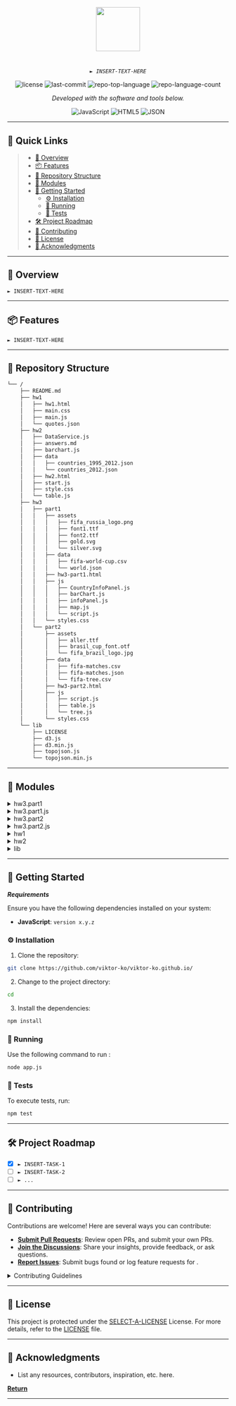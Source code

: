 <p align="center">
  <img src="https://cdn-icons-png.flaticon.com/512/6295/6295417.png" width="100" />
</p>
<p align="center">
    <h1 align="center"></h1>
</p>
<p align="center">
    <em><code>► INSERT-TEXT-HERE</code></em>
</p>
<p align="center">
	<img src="https://img.shields.io/github/license/viktor-ko/viktor-ko.github.io?style=flat&color=0080ff" alt="license">
	<img src="https://img.shields.io/github/last-commit/viktor-ko/viktor-ko.github.io?style=flat&logo=git&logoColor=white&color=0080ff" alt="last-commit">
	<img src="https://img.shields.io/github/languages/top/viktor-ko/viktor-ko.github.io?style=flat&color=0080ff" alt="repo-top-language">
	<img src="https://img.shields.io/github/languages/count/viktor-ko/viktor-ko.github.io?style=flat&color=0080ff" alt="repo-language-count">
<p>
<p align="center">
		<em>Developed with the software and tools below.</em>
</p>
<p align="center">
	<img src="https://img.shields.io/badge/JavaScript-F7DF1E.svg?style=flat&logo=JavaScript&logoColor=black" alt="JavaScript">
	<img src="https://img.shields.io/badge/HTML5-E34F26.svg?style=flat&logo=HTML5&logoColor=white" alt="HTML5">
	<img src="https://img.shields.io/badge/JSON-000000.svg?style=flat&logo=JSON&logoColor=white" alt="JSON">
</p>
<hr>

## 🔗 Quick Links

> - [📍 Overview](#-overview)
> - [📦 Features](#-features)
> - [📂 Repository Structure](#-repository-structure)
> - [🧩 Modules](#-modules)
> - [🚀 Getting Started](#-getting-started)
>   - [⚙️ Installation](#️-installation)
>   - [🤖 Running ](#-running-)
>   - [🧪 Tests](#-tests)
> - [🛠 Project Roadmap](#-project-roadmap)
> - [🤝 Contributing](#-contributing)
> - [📄 License](#-license)
> - [👏 Acknowledgments](#-acknowledgments)

---

## 📍 Overview

<code>► INSERT-TEXT-HERE</code>

---

## 📦 Features

<code>► INSERT-TEXT-HERE</code>

---

## 📂 Repository Structure

```sh
└── /
    ├── README.md
    ├── hw1
    │   ├── hw1.html
    │   ├── main.css
    │   ├── main.js
    │   └── quotes.json
    ├── hw2
    │   ├── DataService.js
    │   ├── answers.md
    │   ├── barchart.js
    │   ├── data
    │   │   ├── countries_1995_2012.json
    │   │   └── countries_2012.json
    │   ├── hw2.html
    │   ├── start.js
    │   ├── style.css
    │   └── table.js
    ├── hw3
    │   ├── part1
    │   │   ├── assets
    │   │   │   ├── fifa_russia_logo.png
    │   │   │   ├── font1.ttf
    │   │   │   ├── font2.ttf
    │   │   │   ├── gold.svg
    │   │   │   └── silver.svg
    │   │   ├── data
    │   │   │   ├── fifa-world-cup.csv
    │   │   │   └── world.json
    │   │   ├── hw3-part1.html
    │   │   ├── js
    │   │   │   ├── CountryInfoPanel.js
    │   │   │   ├── barChart.js
    │   │   │   ├── infoPanel.js
    │   │   │   ├── map.js
    │   │   │   └── script.js
    │   │   └── styles.css
    │   └── part2
    │       ├── assets
    │       │   ├── aller.ttf
    │       │   ├── brasil_cup_font.otf
    │       │   └── fifa_brazil_logo.jpg
    │       ├── data
    │       │   ├── fifa-matches.csv
    │       │   ├── fifa-matches.json
    │       │   └── fifa-tree.csv
    │       ├── hw3-part2.html
    │       ├── js
    │       │   ├── script.js
    │       │   ├── table.js
    │       │   └── tree.js
    │       └── styles.css
    └── lib
        ├── LICENSE
        ├── d3.js
        ├── d3.min.js
        ├── topojson.js
        └── topojson.min.js
```

---

## 🧩 Modules

<details closed><summary>hw3.part1</summary>

| File                                                                                                    | Summary                         |
| ---                                                                                                     | ---                             |
| [styles.css](https://github.com/viktor-ko/viktor-ko.github.io/blob/master/hw3/part1/styles.css)         | <code>► INSERT-TEXT-HERE</code> |
| [hw3-part1.html](https://github.com/viktor-ko/viktor-ko.github.io/blob/master/hw3/part1/hw3-part1.html) | <code>► INSERT-TEXT-HERE</code> |

</details>

<details closed><summary>hw3.part1.js</summary>

| File                                                                                                                 | Summary                         |
| ---                                                                                                                  | ---                             |
| [barChart.js](https://github.com/viktor-ko/viktor-ko.github.io/blob/master/hw3/part1/js/barChart.js)                 | <code>► INSERT-TEXT-HERE</code> |
| [infoPanel.js](https://github.com/viktor-ko/viktor-ko.github.io/blob/master/hw3/part1/js/infoPanel.js)               | <code>► INSERT-TEXT-HERE</code> |
| [map.js](https://github.com/viktor-ko/viktor-ko.github.io/blob/master/hw3/part1/js/map.js)                           | <code>► INSERT-TEXT-HERE</code> |
| [CountryInfoPanel.js](https://github.com/viktor-ko/viktor-ko.github.io/blob/master/hw3/part1/js/CountryInfoPanel.js) | <code>► INSERT-TEXT-HERE</code> |
| [script.js](https://github.com/viktor-ko/viktor-ko.github.io/blob/master/hw3/part1/js/script.js)                     | <code>► INSERT-TEXT-HERE</code> |

</details>

<details closed><summary>hw3.part2</summary>

| File                                                                                                    | Summary                         |
| ---                                                                                                     | ---                             |
| [styles.css](https://github.com/viktor-ko/viktor-ko.github.io/blob/master/hw3/part2/styles.css)         | <code>► INSERT-TEXT-HERE</code> |
| [hw3-part2.html](https://github.com/viktor-ko/viktor-ko.github.io/blob/master/hw3/part2/hw3-part2.html) | <code>► INSERT-TEXT-HERE</code> |

</details>

<details closed><summary>hw3.part2.js</summary>

| File                                                                                             | Summary                         |
| ---                                                                                              | ---                             |
| [table.js](https://github.com/viktor-ko/viktor-ko.github.io/blob/master/hw3/part2/js/table.js)   | <code>► INSERT-TEXT-HERE</code> |
| [script.js](https://github.com/viktor-ko/viktor-ko.github.io/blob/master/hw3/part2/js/script.js) | <code>► INSERT-TEXT-HERE</code> |
| [tree.js](https://github.com/viktor-ko/viktor-ko.github.io/blob/master/hw3/part2/js/tree.js)     | <code>► INSERT-TEXT-HERE</code> |

</details>

<details closed><summary>hw1</summary>

| File                                                                                        | Summary                         |
| ---                                                                                         | ---                             |
| [quotes.json](https://github.com/viktor-ko/viktor-ko.github.io/blob/master/hw1/quotes.json) | <code>► INSERT-TEXT-HERE</code> |
| [main.js](https://github.com/viktor-ko/viktor-ko.github.io/blob/master/hw1/main.js)         | <code>► INSERT-TEXT-HERE</code> |
| [main.css](https://github.com/viktor-ko/viktor-ko.github.io/blob/master/hw1/main.css)       | <code>► INSERT-TEXT-HERE</code> |
| [hw1.html](https://github.com/viktor-ko/viktor-ko.github.io/blob/master/hw1/hw1.html)       | <code>► INSERT-TEXT-HERE</code> |

</details>

<details closed><summary>hw2</summary>

| File                                                                                              | Summary                         |
| ---                                                                                               | ---                             |
| [hw2.html](https://github.com/viktor-ko/viktor-ko.github.io/blob/master/hw2/hw2.html)             | <code>► INSERT-TEXT-HERE</code> |
| [table.js](https://github.com/viktor-ko/viktor-ko.github.io/blob/master/hw2/table.js)             | <code>► INSERT-TEXT-HERE</code> |
| [start.js](https://github.com/viktor-ko/viktor-ko.github.io/blob/master/hw2/start.js)             | <code>► INSERT-TEXT-HERE</code> |
| [style.css](https://github.com/viktor-ko/viktor-ko.github.io/blob/master/hw2/style.css)           | <code>► INSERT-TEXT-HERE</code> |
| [barchart.js](https://github.com/viktor-ko/viktor-ko.github.io/blob/master/hw2/barchart.js)       | <code>► INSERT-TEXT-HERE</code> |
| [DataService.js](https://github.com/viktor-ko/viktor-ko.github.io/blob/master/hw2/DataService.js) | <code>► INSERT-TEXT-HERE</code> |

</details>

<details closed><summary>lib</summary>

| File                                                                                                | Summary                         |
| ---                                                                                                 | ---                             |
| [d3.min.js](https://github.com/viktor-ko/viktor-ko.github.io/blob/master/lib/d3.min.js)             | <code>► INSERT-TEXT-HERE</code> |
| [d3.js](https://github.com/viktor-ko/viktor-ko.github.io/blob/master/lib/d3.js)                     | <code>► INSERT-TEXT-HERE</code> |
| [topojson.min.js](https://github.com/viktor-ko/viktor-ko.github.io/blob/master/lib/topojson.min.js) | <code>► INSERT-TEXT-HERE</code> |
| [topojson.js](https://github.com/viktor-ko/viktor-ko.github.io/blob/master/lib/topojson.js)         | <code>► INSERT-TEXT-HERE</code> |

</details>

---

## 🚀 Getting Started

***Requirements***

Ensure you have the following dependencies installed on your system:

* **JavaScript**: `version x.y.z`

### ⚙️ Installation

1. Clone the  repository:

```sh
git clone https://github.com/viktor-ko/viktor-ko.github.io/
```

2. Change to the project directory:

```sh
cd 
```

3. Install the dependencies:

```sh
npm install
```

### 🤖 Running 

Use the following command to run :

```sh
node app.js
```

### 🧪 Tests

To execute tests, run:

```sh
npm test
```

---

## 🛠 Project Roadmap

- [X] `► INSERT-TASK-1`
- [ ] `► INSERT-TASK-2`
- [ ] `► ...`

---

## 🤝 Contributing

Contributions are welcome! Here are several ways you can contribute:

- **[Submit Pull Requests](https://github.com/viktor-ko/viktor-ko.github.io/blob/main/CONTRIBUTING.md)**: Review open PRs, and submit your own PRs.
- **[Join the Discussions](https://github.com/viktor-ko/viktor-ko.github.io/discussions)**: Share your insights, provide feedback, or ask questions.
- **[Report Issues](https://github.com/viktor-ko/viktor-ko.github.io/issues)**: Submit bugs found or log feature requests for .

<details closed>
    <summary>Contributing Guidelines</summary>

1. **Fork the Repository**: Start by forking the project repository to your GitHub account.
2. **Clone Locally**: Clone the forked repository to your local machine using a Git client.
   ```sh
   git clone https://github.com/viktor-ko/viktor-ko.github.io/
   ```
3. **Create a New Branch**: Always work on a new branch, giving it a descriptive name.
   ```sh
   git checkout -b new-feature-x
   ```
4. **Make Your Changes**: Develop and test your changes locally.
5. **Commit Your Changes**: Commit with a clear message describing your updates.
   ```sh
   git commit -m 'Implemented new feature x.'
   ```
6. **Push to GitHub**: Push the changes to your forked repository.
   ```sh
   git push origin new-feature-x
   ```
7. **Submit a Pull Request**: Create a PR against the original project repository. Clearly describe the changes and their motivations.

Once your PR is reviewed and approved, it will be merged into the main branch.

</details>

---

## 📄 License

This project is protected under the [SELECT-A-LICENSE](https://choosealicense.com/licenses) License. For more details, refer to the [LICENSE](https://choosealicense.com/licenses/) file.

---

## 👏 Acknowledgments

- List any resources, contributors, inspiration, etc. here.

[**Return**](#-quick-links)

---
